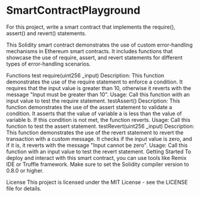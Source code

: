 # SmartContractPlayground
For this project, write a smart contract that implements the require(), assert() and revert() statements.

This Solidity smart contract demonstrates the use of custom error-handling mechanisms in Ethereum smart contracts. It includes functions that showcase the use of require, assert, and revert statements for different types of error-handling scenarios.

Functions
test require(uint256 _input)
Description: This function demonstrates the use of the require statement to enforce a condition. It requires that the input value is greater than 10, otherwise it reverts with the message "Input must be greater than 10".
Usage: Call this function with an input value to test the require statement.
testAssert()
Description: This function demonstrates the use of the assert statement to validate a condition. It asserts that the value of variable a is less than the value of variable b. If this condition is not met, the function reverts.
Usage: Call this function to test the assert statement.
testRevert(uint256 _input)
Description: This function demonstrates the use of the revert statement to revert the transaction with a custom message. It checks if the input value is zero, and if it is, it reverts with the message "Input cannot be zero".
Usage: Call this function with an input value to test the revert statement.
Getting Started
To deploy and interact with this smart contract, you can use tools like Remix IDE or Truffle framework. Make sure to set the Solidity compiler version to 0.8.0 or higher.

License
This project is licensed under the MIT License - see the LICENSE file for details.


